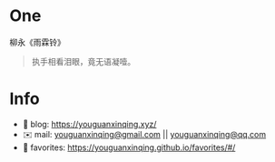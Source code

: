
# One 
 
  
柳永《雨霖铃》 
 
>执手相看泪眼，竟无语凝噎。        
 

# Info

- 📝 blog: https://youguanxinqing.xyz/
- ✉️  mail: youguanxinqing@gmail.com || youguanxinqing@qq.com
- 📙 favorites: https://youguanxinqing.github.io/favorites/#/
